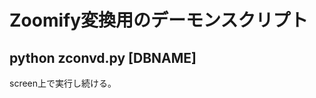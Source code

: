 Zoomify変換用のデーモンスクリプト
======================

python zconvd.py [DBNAME]
-------------------------
screen上で実行し続ける。

